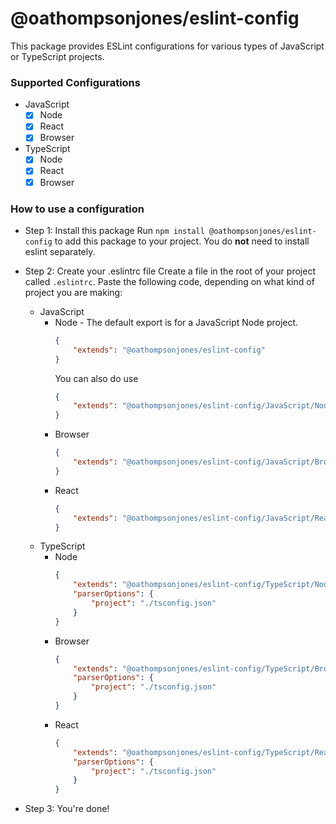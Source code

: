 # @oathompsonjones/eslint-config

This package provides ESLint configurations for various types of JavaScript or TypeScript projects.

### Supported Configurations
- JavaScript
    - [x] Node
    - [x] React
    - [x] Browser
- TypeScript
    - [x] Node
    - [x] React
    - [x] Browser

### How to use a configuration
- Step 1: Install this package
    Run `npm install @oathompsonjones/eslint-config` to add this package to your project. You do **not** need to install eslint separately.

- Step 2: Create your .eslintrc file
    Create a file in the root of your project called `.eslintrc`.
    Paste the following code, depending on what kind of project you are making:
    - JavaScript
        - Node - The default export is for a JavaScript Node project.
            ```json
            {
                "extends": "@oathompsonjones/eslint-config"
            }
            ```
            You can also do use
            ```json
            {
                "extends": "@oathompsonjones/eslint-config/JavaScript/Node"
            }
            ```
        - Browser
            ```json
            {
                "extends": "@oathompsonjones/eslint-config/JavaScript/Browser"
            }
            ```
        - React
            ```json
            {
                "extends": "@oathompsonjones/eslint-config/JavaScript/React"
            }
            ```
    - TypeScript
        - Node
            ```json
            {
                "extends": "@oathompsonjones/eslint-config/TypeScript/Node",
                "parserOptions": {
                    "project": "./tsconfig.json"
                }
            }
            ```
        - Browser
            ```json
            {
                "extends": "@oathompsonjones/eslint-config/TypeScript/Browser",
                "parserOptions": {
                    "project": "./tsconfig.json"
                }
            }
            ```
        - React
            ```json
            {
                "extends": "@oathompsonjones/eslint-config/TypeScript/React",
                "parserOptions": {
                    "project": "./tsconfig.json"
                }
            }
            ```

- Step 3: You're done!